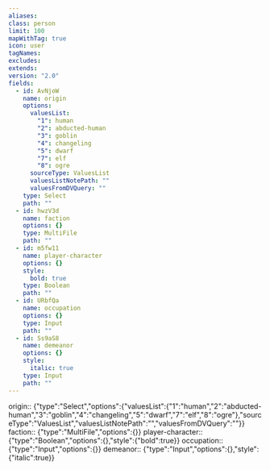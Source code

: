 ```yaml
---
aliases: 
class: person
limit: 100
mapWithTag: true
icon: user
tagNames: 
excludes: 
extends: 
version: "2.0"
fields:
  - id: AvNjoW
    name: origin
    options:
      valuesList:
        "1": human
        "2": abducted-human
        "3": goblin
        "4": changeling
        "5": dwarf
        "7": elf
        "8": ogre
      sourceType: ValuesList
      valuesListNotePath: ""
      valuesFromDVQuery: ""
    type: Select
    path: ""
  - id: hwzV3d
    name: faction
    options: {}
    type: MultiFile
    path: ""
  - id: m5fw11
    name: player-character
    options: {}
    style:
      bold: true
    type: Boolean
    path: ""
  - id: URbfQa
    name: occupation
    options: {}
    type: Input
    path: ""
  - id: Ss9aS8
    name: demeanor
    options: {}
    style:
      italic: true
    type: Input
    path: ""
---
```


origin:: {"type":"Select","options":{"valuesList":{"1":"human","2":"abducted-human","3":"goblin","4":"changeling","5":"dwarf","7":"elf","8":"ogre"},"sourceType":"ValuesList","valuesListNotePath":"","valuesFromDVQuery":""}}
faction:: {"type":"MultiFile","options":{}}
player-character:: {"type":"Boolean","options":{},"style":{"bold":true}}
occupation:: {"type":"Input","options":{}}
demeanor:: {"type":"Input","options":{},"style":{"italic":true}}